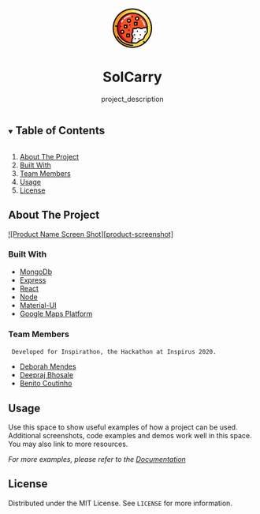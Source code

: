<br />
<p align="center">
  <a href="https://github.com/Deb77/AlphaQ_SolCarry">
    <img src="https://github.com/Deb77/AlphaQ_SolCarry/blob/main/frontend/src/images/download%20(1).png" alt="Logo" width="80" height="80">
  </a>

  <h1 align="center">SolCarry</h1>

  <p align="center">
    project_description
  </p>
</p>

<!-- TABLE OF CONTENTS -->
<details open="open">
  <summary><h2 style="display: inline-block">Table of Contents</h2></summary>
  <ol>
    <li>
      <a href="#about-the-project">About The Project</a>
    </li>
    <li><a href="#built-with">Built With</a></li>
    <li><a href="#team-members">Team Members</a></li>
    <li><a href="#usage">Usage</a></li>
    <li><a href="#license">License</a></li>
  </ol>
</details>

## About The Project

[![Product Name Screen Shot][product-screenshot]](https://example.com)

### Built With

* [MongoDb](https://www.mongodb.com/)
* [Express](https://expressjs.com/)
* [React](https://reactjs.org/)
* [Node](https://nodejs.org/en/)
* [Material-UI](https://material-ui.com/)
* [Google Maps Platform](https://cloud.google.com/maps-platform/)

### Team Members
``` Developed for Inspirathon, the Hackathon at Inspirus 2020.```
+ [Deborah Mendes](https://github.com/Deb77)
+ [Deepraj Bhosale](https://github.com/DeeprajB)
+ [Benito Coutinho](https://github.com/chickoocoutinho)

## Usage

Use this space to show useful examples of how a project can be used. Additional screenshots, code examples and demos work well in this space. You may also link to more resources.

_For more examples, please refer to the [Documentation](https://example.com)_


## License

Distributed under the MIT License. See `LICENSE` for more information.
